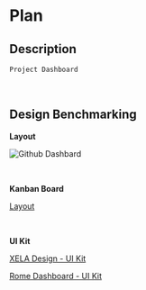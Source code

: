 # Plan

## Description

    Project Dashboard

<br />

## Design Benchmarking

**Layout**

![Github Dashbard](https://uploads-ssl.webflow.com/5f54e3bbb66385c86d8f4ee6/61dd9665bfc4c53c472161fa_Code%20Repository.png)

<br />

**Kanban Board**

[Layout](https://www.figma.com/community/file/1073116958099793906)

<br />

**UI Kit**

[XELA Design - UI Kit](<https://www.figma.com/file/bLu7fYlt0X36ynSbblFiiE/XELA---Design-System-(Preview)?node-id=1797%3A346180>)

[Rome Dashboard - UI Kit](<https://www.figma.com/file/ioDD9ZAx4FvNronTsFQZN4/Rome---Dashboard-UI-Kit-(Preview)?node-id=716%3A34331>)
